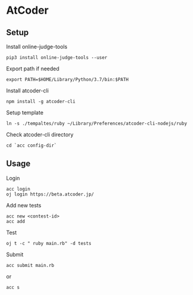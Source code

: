 # AtCoder

## Setup

Install online-judge-tools

```
pip3 install online-judge-tools --user
```

Export path if needed

```
export PATH=$HOME/Library/Python/3.7/bin:$PATH
```

Install atcoder-cli

```
npm install -g atcoder-cli
```

Setup template

```
ln -s ./tempaltes/ruby ~/Library/Preferences/atcoder-cli-nodejs/ruby
```

Check atcoder-cli directory

```
cd `acc config-dir`
```

## Usage

Login

```
acc login
oj login https://beta.atcoder.jp/
```

Add new tests

```
acc new <contest-id>
acc add
```

Test

```
oj t -c " ruby main.rb" -d tests
```

Submit

```
acc submit main.rb
```

or

```
acc s
```
